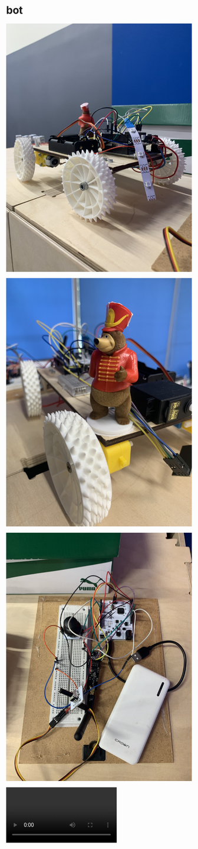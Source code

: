 # bot

![bot front](https://github.com/DaniilKosukhin/bot/blob/main/photo%20materials/1.%20bot%20front.jpg)

![bot backside](https://github.com/DaniilKosukhin/bot/blob/main/photo%20materials/2.%20bot%20backside.jpg)

![joystick](https://github.com/DaniilKosukhin/bot/blob/main/photo%20materials/3%20Joystick.jpg)

![moving](https://github.com/DaniilKosukhin/bot/blob/main/photo%20materials/moving.mp4)
